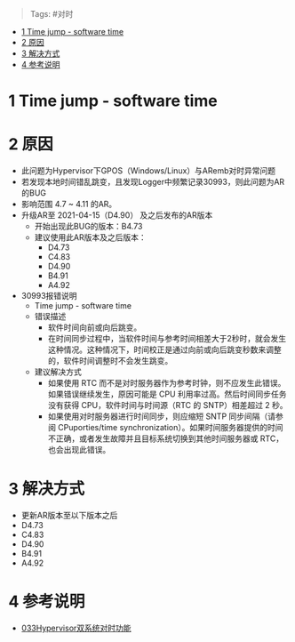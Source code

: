 > Tags: #对时

- [1 Time jump - software time](#_1-time-jump---software-time)
- [2 原因](#_2-%E5%8E%9F%E5%9B%A0)
- [3 解决方式](#_3-%E8%A7%A3%E5%86%B3%E6%96%B9%E5%BC%8F)
- [4 参考说明](#_4-%E5%8F%82%E8%80%83%E8%AF%B4%E6%98%8E)

# 1 Time jump - software time

# 2 原因

- 此问题为Hypervisor下GPOS（Windows/Linux）与ARemb对时异常问题
- 若发现本地时间错乱跳变，且发现Logger中频繁记录30993，则此问题为AR的BUG
- 影响范围 4.7 ~ 4.11 的AR。
- 升级AR至 2021-04-15（D4.90） 及之后发布的AR版本
    - 开始出现此BUG的版本：B4.73
    - 建议使用此AR版本及之后版本：
        - D4.73
        - C4.83
        - D4.90
        - B4.91
        - A4.92
- 30993报错说明
    - Time jump - software time
    - 错误描述
        - 软件时间向前或向后跳变。
        - 在时间同步过程中，当软件时间与参考时间相差大于2秒时，就会发生这种情况。这种情况下，时间校正是通过向前或向后跳变秒数来调整的，软件时间调整时不会发生跳变。
    - 建议解决方式
        - 如果使用 RTC 而不是对时服务器作为参考时钟，则不应发生此错误。如果错误继续发生，原因可能是 CPU 利用率过高。然后时间同步任务没有获得 CPU，软件时间与时间源（RTC 的 SNTP）相差超过 2 秒。
        - 如果使用对时服务器进行时间同步，则应缩短 SNTP 同步间隔（请参阅 CPuporties/time synchronization）。如果时间服务器提供的时间不正确，或者发生故障并且目标系统切换到其他时间服务器或 RTC，也会出现此错误。

# 3 解决方式

- 更新AR版本至以下版本之后
- D4.73
- C4.83
- D4.90
- B4.91
- A4.92

# 4 参考说明

- [033Hypervisor双系统对时功能](/B02_技术_AutomationRuntime/033Hypervisor双系统对时功能.md)
